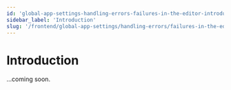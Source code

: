 ```yaml
---
id: 'global-app-settings-handling-errors-failures-in-the-editor-introduction'
sidebar_label: 'Introduction'
slug: '/frontend/global-app-settings/handling-errors/failures-in-the-editor/introduction'
---
```


# Introduction

...coming soon.
